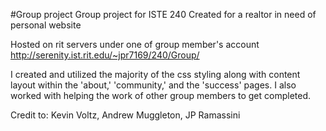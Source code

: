 #Group project
Group project for ISTE 240
Created for a realtor in need of personal website 

Hosted on rit servers under one of group member's account
http://serenity.ist.rit.edu/~jpr7169/240/Group/

I created and utilized the majority of the css styling along with content layout within the 'about,' 'community,' and the 'success' pages. I also worked with helping the work of other group members to get completed.

Credit to: 
Kevin Voltz, Andrew Muggleton, JP Ramassini
